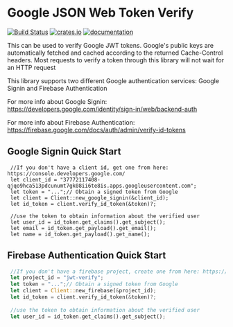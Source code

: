 # Google JSON Web Token Verify
[![Build Status](https://travis-ci.org/fuchsnj/google-jwt-verify.svg?branch=master)](https://travis-ci.org/fuchsnj/google-jwt-verify)
[![crates.io](https://img.shields.io/crates/v/google-jwt-verify.svg)](https://crates.io/crates/google-jwt-verify)
[![documentation](https://docs.rs/google-jwt-verify/badge.svg)](https://docs.rs/google-jwt-verify)

This can be used to verify Google JWT tokens. Google's public keys are automatically fetched
and cached according to the returned Cache-Control headers. Most requests to verify a token
through this library will not wait for an HTTP request

This library supports two different Google authentication services: Google Signin and Firebase Authentication

For more info about Google Signin: https://developers.google.com/identity/sign-in/web/backend-auth

For more info about Firebase Authentication: https://firebase.google.com/docs/auth/admin/verify-id-tokens

## Google Signin Quick Start
```rustimportimport
 //If you don't have a client id, get one from here: https://console.developers.google.com/
 let client_id = "37772117408-qjqo9hca513pdcunumt7gk08ii6te8is.apps.googleusercontent.com";
 let token = "...";// Obtain a signed token from Google
 let client = Client::new_google_signin(&client_id);
 let id_token = client.verify_id_token(&token)?;
 
 //use the token to obtain information about the verified user
 let user_id = id_token.get_claims().get_subject();
 let email = id_token.get_payload().get_email();
 let name = id_token.get_payload().get_name();
```

## Firebase Authentication Quick Start
```rust
 //If you don't have a firebase project, create one from here: https://firebase.google.com/
 let project_id = "jwt-verify";
 let token = "...";// Obtain a signed token from Google
 let client = Client::new_firebase(&project_id);
 let id_token = client.verify_id_token(&token)?;
 
 //use the token to obtain information about the verified user
 let user_id = id_token.get_claims().get_subject();
```